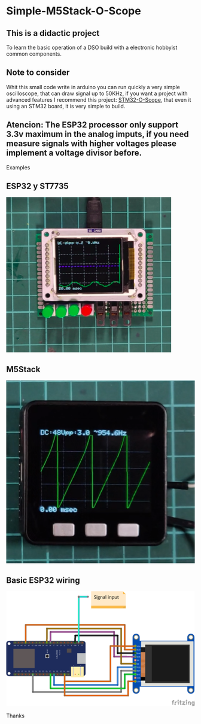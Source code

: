 # Simple-M5Stack-O-Scope

## This is a didactic project
To learn the basic operation of a DSO build with a electronic hobbyist common components.

## Note to consider
Whit this small code write in arduino you can run quickly a very simple oscilloscope, that can draw signal up to 50KHz, if you want a project with advanced features I recommend this project: [STM32-O-Scope](https://github.com/pingumacpenguin/STM32-O-Scope/), that even it using an STM32 board, it is very simple to build.

## Atencion: The ESP32 processor only support 3.3v maximum in the analog imputs, if you need measure signals with higher voltages please implement a voltage divisor before.

Examples

## ESP32 y ST7735

![ESP32](ESP32Osc.png)

## M5Stack

![M5Stack](M5StackOsc.png)

## Basic ESP32 wiring

![Wiring](ESP32OSCFritzing.png)

Thanks
